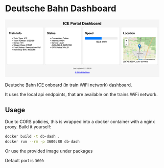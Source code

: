 # Deutsche Bahn Dashboard
![Dashboard screenshot](Dashboard.png)

Deutsche Bahn ICE onboard (in train WiFi network) dashboard.

It uses the local api endpoints, that are available on the trains WiFi network.

## Usage

Due to CORS policies, this is wrapped into a docker container with a nginx proxy.
Build it yourself:

``` bash
docker build -t db-dash .
docker run --rm -p 3600:80 db-dash
```

Or use the provided image under packages

Default port is `3600`